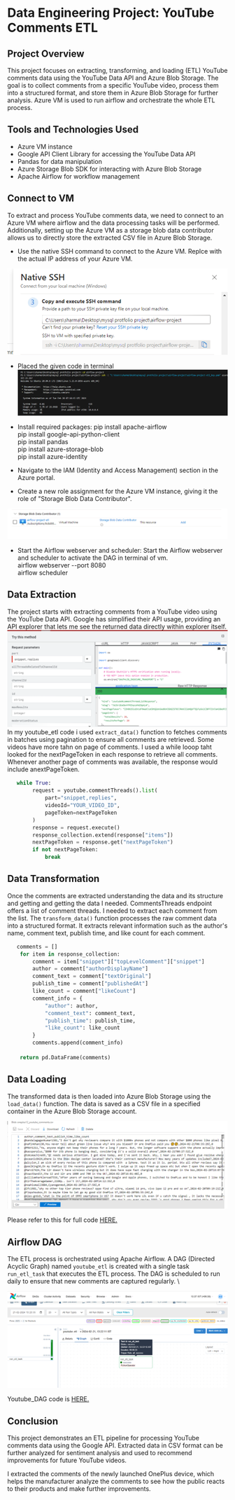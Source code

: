 # Data Engineering Project: YouTube Comments ETL

## Project Overview
This project focuses on extracting, transforming, and loading (ETL) YouTube comments data using the YouTube Data API and Azure Blob Storage. The goal is to collect comments from a specific YouTube video, process them into a structured format, and store them in Azure Blob Storage for further analysis. Azure VM is used to run airflow and orchestrate the whole ETL process.

## Tools and Technologies Used
- Azure VM instance
- Google API Client Library for accessing the YouTube Data API
- Pandas for data manipulation
- Azure Storage Blob SDK for interacting with Azure Blob Storage
- Apache Airflow for workflow management

## Connect to VM
To extract and process YouTube comments data, we need to connect to an Azure VM where airflow and the data processing tasks will be performed. Additionally, setting up the Azure VM as a storage blob data contributor allows us to directly store the extracted CSV file in Azure Blob Storage.

- Use the native SSH command to connect to the Azure VM. Replce with the actual IP address of your Azure VM.

![ssh_to_vm](Files/ssh_to_vm.png)

- Placed the given code in terminal
![connect_to_vm](Files/connect_to_vm.png)

- Install required packages:
pip install apache-airflow \
pip install google-api-python-client \
pip install pandas \
pip install azure-storage-blob \
pip install azure-identity 

- Navigate to the IAM (Identity and Access Management) section in the Azure portal.
- Create a new role assignment for the Azure VM instance, giving it the role of "Storage Blob Data Contributor".

![iam_to_vm](Files/iam_to_vm.png)

- Start the Airflow webserver and scheduler: Start the Airflow webserver and scheduler to activate the DAG in terminal of vm. \
airflow webserver --port 8080 \
airflow scheduler

## Data Extraction
The project starts with extracting comments from a YouTube video using the YouTube Data API. Google has simplified their API usage, providing an API explorer that lets me see the returned data directly within explorer itself.
![api_explore](Files/1google_api_explorer.png)
In my youtube_etl code i used `extract_data()` function  to fetches comments in batches using pagination to ensure all comments are retrieved.
Some videos have more tahn on page of comments. I used a while looop taht looked for the nextPageToken in each response to retrieve all comments. Whenever another page of comments was available, the response would include anextPageToken.

```python
   while True:
        request = youtube.commentThreads().list(
            part="snippet,replies",
            videoId="YOUR_VIDEO_ID",
            pageToken=nextPageToken
        )
        response = request.execute()
        response_collection.extend(response["items"])
        nextPageToken = response.get("nextPageToken")
        if not nextPageToken:
            break
```
            
## Data Transformation
Once the comments are extracted understanding the data and its structure and getting and getting the data I needed. CommentsThreads endpoint offers a list of comment threads. I needed to extract each comment from the list.
The `transform_data()` function processes the raw comment data into a structured format. It extracts relevant information such as the author's name, comment text, publish time, and like count for each comment.

```python
   comments = []
    for item in response_collection:
        comment = item["snippet"]["topLevelComment"]["snippet"]
        author = comment["authorDisplayName"]
        comment_text = comment["textOriginal"]
        publish_time = comment["publishedAt"]
        like_count = comment["likeCount"]
        comment_info = {
            "author": author,
            "comment_text": comment_text,
            "publish_time": publish_time,
            "like_count": like_count
        }
        comments.append(comment_info)

    return pd.DataFrame(comments)
```
## Data Loading
The transformed data is then loaded into Azure Blob Storage using the `load_data()` function. The data is saved as a CSV file in a specified container in the Azure Blob Storage account.

![blob_youtube_comments](Files/output_csv.png)


Please refer to this for full code [HERE.](Files/youtube_etl.py)


## Airflow DAG
The ETL process is orchestrated using Apache Airflow. A DAG (Directed Acyclic Graph) named `youtube_etl` is created with a single task `run_etl_task` that executes the ETL process. The DAG is scheduled to run daily to ensure that new comments are captured regularly. \

![airflow_run](Files/airflow_run.png)

Youtube_DAG code is [HERE.](Files/youtube_dag.py)

## Conclusion
This project demonstrates an ETL pipeline for processing YouTube comments data using the Google API. Extracted data in CSV format can be further analyzed for sentiment analysis and used to recommend improvements for future YouTube videos. 

I extracted the comments of the newly launched OnePlus device, which helps the manufacturer analyze the comments to see how the public reacts to their products and make further improvements.

